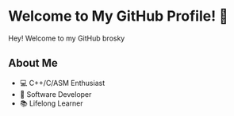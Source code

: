 # Welcome to My GitHub Profile! 🚀
Hey! Welcome to my GitHub brosky

## About Me

- 💻 C++/C/ASM Enthusiast
- 🌟 Software Developer
- 📚 Lifelong Learner

